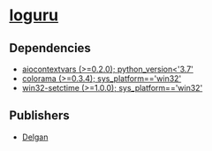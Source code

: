# [loguru](https://pypi.org/project/loguru)

## Dependencies
- [aiocontextvars (>=0.2.0); python_version<'3.7'](packages/a/aiocontextvars.md)
- [colorama (>=0.3.4); sys_platform=='win32'](packages/c/colorama.md)
- [win32-setctime (>=1.0.0); sys_platform=='win32'](packages/w/win32-setctime.md)



## Publishers
- [Delgan](https://pypi.org/user/Delgan)

